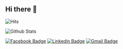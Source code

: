 ## Hi there 👋

![Hits](https://hits.seeyoufarm.com/api/count/incr/badge.svg?url=https%3A%2F%2Fgithub.com%2Fjohn015)

![Github Stats](https://github-readme-stats.vercel.app/api?username=john015&show_icons=true&hide_border=true&count_private=true)

[![Facebook Badge](https://img.shields.io/badge/facebook-1877f2?style=flat-square&logo=facebook&logoColor=white&link=https://www.facebook.com/profile.php?id=100009442556503)](https://www.facebook.com/profile.php?id=100009442556503)
[![Linkedin Badge](https://img.shields.io/badge/-LinkedIn-blue?style=flat-square&logo=Linkedin&logoColor=white&link=https://www.linkedin.com/in/sangwon-lee-3309a9165/)](https://www.linkedin.com/in/sangwon-lee-3309a9165/)
[![Gmail Badge](https://img.shields.io/badge/Gmail-d14836?style=flat-square&logo=Gmail&logoColor=white&link=mailto:lsw0150305@gmail.com)](mailto:lsw0150305@gmail.com)
